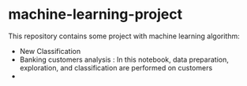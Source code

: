 # machine-learning-project
This repository contains some project with machine learning algorithm:
* New Classification
* Banking customers analysis : In this notebook, data preparation, exploration, and classification are performed on customers
*

